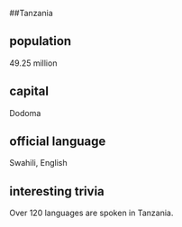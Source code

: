 ##Tanzania
## population
49.25 million

## capital
Dodoma
 
## official language
Swahili, English

## interesting trivia
Over 120 languages are spoken in Tanzania.


